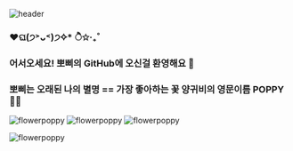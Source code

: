 ![header](https://capsule-render.vercel.app/api?type=waving&color=auto&height=300&section=header&text=✧*˚뽀삐의GitHub˚*✧&capsule%20render&fontSize=60)
### ♥ଘ(੭˃ᴗ˂)੭✧* ੈ✩‧₊˚
### 어서오세요! 뽀삐의 GitHub에 오신걸 환영해요 👋
### 뽀삐는 오래된 나의 별명 == 가장 좋아하는 꽃 양귀비의 영문이름 POPPY 👯🌱 
![flowerpoppy](https://res.cloudinary.com/dygttvrql/image/upload/v1635739624/portfolio_img/pavicon_laws30.png)
![flowerpoppy](https://res.cloudinary.com/dygttvrql/image/upload/v1635779877/portfolio_img/pavicons_lqjinu.png)
![flowerpoppy](https://res.cloudinary.com/dygttvrql/image/upload/v1635780694/portfolio_img/pro_li_x0wgw1.png)   

![flowerpoppy](https://res.cloudinary.com/dygttvrql/image/upload/v1667876520/another/1486335211588_uzj30s.jpg)


<!--
![flowerpoppy](https://res.cloudinary.com/dygttvrql/image/upload/v1635739624/portfolio_img/logo_kdzuid.png)
**K-POPPY/K-POPPY** is a ✨ _special_ ✨ repository because its `README.md` (this file) appears on your GitHub profile.

Here are some ideas to get you started:

- 🔭 I’m currently working on ...
- 🌱 I’m currently learning ...
- 👯 I’m looking to collaborate on ...
- 🤔 I’m looking for help with ...
- 💬 Ask me about ...
- 📫 How to reach me: ...
- 😄 Pronouns: ...
- ⚡ Fun fact: ...
-->
